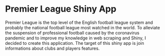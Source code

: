 <h1> Premier League Shiny App</h1>

Premier League is the top level of the English football league system and probably the national football league most watched in the world. To alleviate the suspension of professional football caused by the coronavirus pandemic and to improve my knowledge in web scraping and Shiny, I decided to create this application. The target of this shiny app is join informations about clubs and players features.
